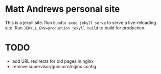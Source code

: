 # Matt Andrews personal site

This is a jekyll site.
Run `bundle exec jekyll serve` to serve a live-reloading site.
Run `JEKYLL_ENV=production jekyll build` to build for production.

# TODO
- add URL redirects for old pages in nginx
- remove supervisor/gunicorn/nginx config
